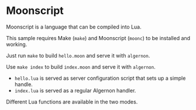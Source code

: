 # Moonscript

Moonscript is a language that can be compiled into Lua.

This sample requires Make (`make`) and Moonscript (`moonc`) to be installed and working.

Just run `make` to build `hello.moon` and serve it with `algernon`.

Use `make index` to build `index.moon` and serve it with `algernon`.

* `hello.lua` is served as server configuration script that sets up a simple handle.
* `index.lua` is served as a regular Algernon handler.

Different Lua functions are available in the two modes.
